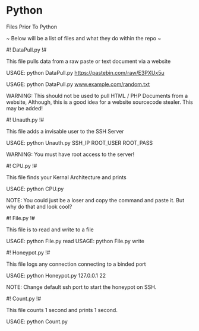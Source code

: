 # Python
Files Prior To Python

~ Below will be a list of files and what they do within the repo ~

#! DataPull.py !#

This file pulls data from a raw paste or text document via a website

USAGE: python DataPull.py https://pastebin.com/raw/E3PXUx5u

USAGE: python DataPull.py www.example.com/random.txt

WARNING: This should not be used to pull HTML / PHP Documents from a website,
Although, this is a good idea for a website sourcecode stealer.
This may be added!


#! Unauth.py !#

This file adds a invisable user to the SSH Server

USAGE: python Unauth.py SSH_IP ROOT_USER ROOT_PASS

WARNING: You must have root access to the server!


#! CPU.py !#

This file finds your Kernal Architecture and prints

USAGE: python CPU.py

NOTE: You could just be a loser and copy the command and paste it. But why do that and look cool?


#! File.py !#

This file is to read and write to a file

USAGE: python File.py read
USAGE: python File.py write

#! Honeypot.py !#

This file logs any connection connecting to a binded port

USAGE: python Honeypot.py 127.0.0.1 22

NOTE: Change default ssh port to start the honeypot on SSH.

#! Count.py !#

This file counts 1 second and prints 1 second.

USAGE: python Count.py

